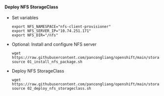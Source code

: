 #### Deploy NFS StorageClass

* Set variables
  ~~~
  export NFS_NAMESPACE="nfs-client-provisioner"
  export NFS_SERVER_IP="10.74.251.171"
  export NFS_DIR="/nfs"
  ~~~

* Optional: Install and configure NFS server
  ~~~
  wget https://raw.githubusercontent.com/pancongliang/openshift/main/storage/nfs_storageclass/01_install_nfs_package.sh
  source 01_install_nfs_package.sh
  ~~~

* Deploy NFS StorageClass
  ~~~
  wget https://raw.githubusercontent.com/pancongliang/openshift/main/storage/nfs_storageclass/02_deploy_nfs_storageclass.sh
  source 02_deploy_nfs_storageclass.sh
  ~~~
